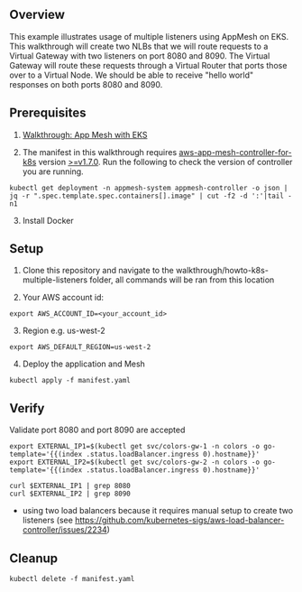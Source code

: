 ## Overview
This example illustrates usage of multiple listeners using AppMesh on EKS. This walkthrough will create two NLBs that we will route requests to a Virtual Gateway with two listeners on port 8080 and 8090. The Virtual Gateway will route these requests through a Virtual Router that ports those over to a Virtual Node. We should be able to receive "hello world" responses on both ports 8080 and 8090.

## Prerequisites
1. [Walkthrough: App Mesh with EKS](../eks/)

2. The manifest in this walkthrough requires [aws-app-mesh-controller-for-k8s](https://github.com/aws/aws-app-mesh-controller-for-k8s) version [>=v1.7.0](https://github.com/aws/aws-app-mesh-controller-for-k8s/releases/tag/v1.7.0). Run the following to check the version of controller you are running.
```
kubectl get deployment -n appmesh-system appmesh-controller -o json | jq -r ".spec.template.spec.containers[].image" | cut -f2 -d ':'|tail -n1
```

3. Install Docker

## Setup
1. Clone this repository and navigate to the walkthrough/howto-k8s-multiple-listeners folder, all commands will be ran from this location

2. Your AWS account id:

```
export AWS_ACCOUNT_ID=<your_account_id>
```

3. Region e.g. us-west-2

```
export AWS_DEFAULT_REGION=us-west-2
```

4. Deploy the application and Mesh

```
kubectl apply -f manifest.yaml
```

## Verify

Validate port 8080 and port 8090 are accepted

```
export EXTERNAL_IP1=$(kubectl get svc/colors-gw-1 -n colors -o go-template='{{(index .status.loadBalancer.ingress 0).hostname}}'
export EXTERNAL_IP2=$(kubectl get svc/colors-gw-2 -n colors -o go-template='{{(index .status.loadBalancer.ingress 0).hostname}}'

curl $EXTERNAL_IP1 | grep 8080
curl $EXTERNAL_IP2 | grep 8090
```

* using two load balancers because it requires manual setup to create two listeners (see https://github.com/kubernetes-sigs/aws-load-balancer-controller/issues/2234)

## Cleanup

```
kubectl delete -f manifest.yaml
```
